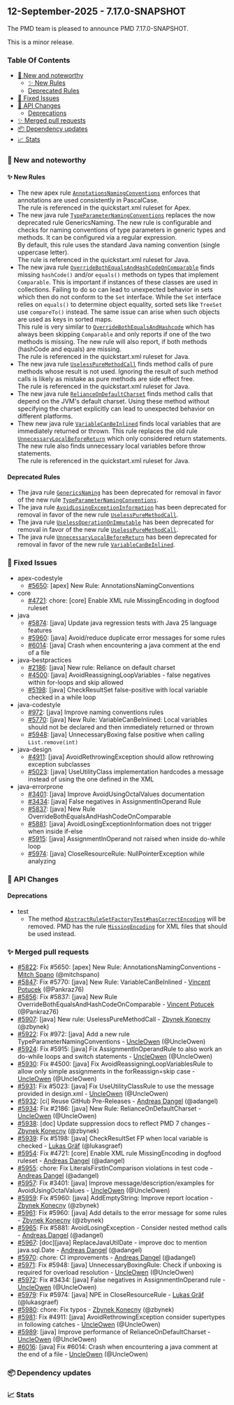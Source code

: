 


## 12-September-2025 - 7.17.0-SNAPSHOT

The PMD team is pleased to announce PMD 7.17.0-SNAPSHOT.

This is a minor release.

### Table Of Contents

* [🚀 New and noteworthy](#new-and-noteworthy)
    * [✨ New Rules](#new-rules)
    * [Deprecated Rules](#deprecated-rules)
* [🐛 Fixed Issues](#fixed-issues)
* [🚨 API Changes](#api-changes)
    * [Deprecations](#deprecations)
* [✨ Merged pull requests](#merged-pull-requests)
* [📦 Dependency updates](#dependency-updates)
* [📈 Stats](#stats)

### 🚀 New and noteworthy

#### ✨ New Rules
* The new apex rule [`AnnotationsNamingConventions`](https://docs.pmd-code.org/pmd-doc-7.17.0-SNAPSHOT/pmd_rules_apex_codestyle.html#annotationsnamingconventions) enforces that annotations
  are used consistently in PascalCase.  
  The rule is referenced in the quickstart.xml ruleset for Apex.
* The new java rule [`TypeParameterNamingConventions`](https://docs.pmd-code.org/pmd-doc-7.17.0-SNAPSHOT/pmd_rules_java_codestyle.html#typeparameternamingconventions) replaces the now deprecated rule
  GenericsNaming. The new rule is configurable and checks for naming conventions of type parameters in
  generic types and methods. It can be configured via a regular expression.  
  By default, this rule uses the standard Java naming convention (single uppercase letter).  
  The rule is referenced in the quickstart.xml ruleset for Java.
* The new java rule [`OverrideBothEqualsAndHashCodeOnComparable`](https://docs.pmd-code.org/pmd-doc-7.17.0-SNAPSHOT/pmd_rules_java_errorprone.html#overridebothequalsandhashcodeoncomparable) finds missing
  `hashCode()` and/or `equals()` methods on types that implement `Comparable`. This is important if
  instances of these classes are used in collections. Failing to do so can lead to unexpected behavior in sets
  which then do not conform to the `Set` interface. While the `Set` interface relies on
  `equals()` to determine object equality, sorted sets like `TreeSet` use
  `compareTo()` instead. The same issue can arise when such objects are used
  as keys in sorted maps.  
  This rule is very similar to [`OverrideBothEqualsAndHashcode`](https://docs.pmd-code.org/pmd-doc-7.17.0-SNAPSHOT/pmd_rules_java_errorprone.html#overridebothequalsandhashcode) which has always been
  skipping `Comparable` and only reports if one of the two methods is missing. The new rule will also report,
  if both methods (hashCode and equals) are missing.  
  The rule is referenced in the quickstart.xml ruleset for Java.
* The new java rule [`UselessPureMethodCall`](https://docs.pmd-code.org/pmd-doc-7.17.0-SNAPSHOT/pmd_rules_java_errorprone.html#uselesspuremethodcall) finds method calls of pure methods
  whose result is not used. Ignoring the result of such method calls is likely as mistake as pure
  methods are side effect free.  
  The rule is referenced in the quickstart.xml ruleset for Java.
* The new java rule [`RelianceOnDefaultCharset`](https://docs.pmd-code.org/pmd-doc-7.17.0-SNAPSHOT/pmd_rules_java_bestpractices.html#relianceondefaultcharset) finds method calls that
  depend on the JVM's default charset. Using these method without specifying the charset explicitly
  can lead to unexpected behavior on different platforms.
* Thew new java rule [`VariableCanBeInlined`](https://docs.pmd-code.org/pmd-doc-7.17.0-SNAPSHOT/pmd_rules_java_codestyle.html#variablecanbeinlined) finds local variables that are
  immediately returned or thrown. This rule replaces the old rule [`UnnecessaryLocalBeforeReturn`](https://docs.pmd-code.org/pmd-doc-7.17.0-SNAPSHOT/pmd_rules_java_codestyle.html#unnecessarylocalbeforereturn)
  which only considered return statements. The new rule also finds unnecessary local variables
  before throw statements.  
  The rule is referenced in the quickstart.xml ruleset for Java.

#### Deprecated Rules
* The java rule [`GenericsNaming`](https://docs.pmd-code.org/pmd-doc-7.17.0-SNAPSHOT/pmd_rules_java_codestyle.html#genericsnaming) has been deprecated for removal in favor
  of the new rule [`TypeParameterNamingConventions`](https://docs.pmd-code.org/pmd-doc-7.17.0-SNAPSHOT/pmd_rules_java_codestyle.html#typeparameternamingconventions).
* The java rule [`AvoidLosingExceptionInformation`](https://docs.pmd-code.org/pmd-doc-7.17.0-SNAPSHOT/pmd_rules_java_errorprone.html#avoidlosingexceptioninformation) has been deprecated for removal
  in favor of the new rule [`UselessPureMethodCall`](https://docs.pmd-code.org/pmd-doc-7.17.0-SNAPSHOT/pmd_rules_java_errorprone.html#uselesspuremethodcall).
* The java rule [`UselessOperationOnImmutable`](https://docs.pmd-code.org/pmd-doc-7.17.0-SNAPSHOT/pmd_rules_java_errorprone.html#uselessoperationonimmutable) has been deprecated for removal
  in favor of the new rule [`UselessPureMethodCall`](https://docs.pmd-code.org/pmd-doc-7.17.0-SNAPSHOT/pmd_rules_java_errorprone.html#uselesspuremethodcall).
* The java rule [`UnnecessaryLocalBeforeReturn`](https://docs.pmd-code.org/pmd-doc-7.17.0-SNAPSHOT/pmd_rules_java_codestyle.html#unnecessarylocalbeforereturn) has been deprecated for removal
  in favor of the new rule [`VariableCanBeInlined`](https://docs.pmd-code.org/pmd-doc-7.17.0-SNAPSHOT/pmd_rules_java_codestyle.html#variablecanbeinlined).

### 🐛 Fixed Issues
* apex-codestyle
  * [#5650](https://github.com/pmd/pmd/issues/5650): \[apex] New Rule: AnnotationsNamingConventions
* core
  * [#4721](https://github.com/pmd/pmd/issues/4721): chore: \[core] Enable XML rule MissingEncoding in dogfood ruleset
* java
  * [#5874](https://github.com/pmd/pmd/issues/5874): \[java] Update java regression tests with Java 25 language features
  * [#5960](https://github.com/pmd/pmd/issues/5960): \[java] Avoid/reduce duplicate error messages for some rules
  * [#6014](https://github.com/pmd/pmd/issues/6014): \[java] Crash when encountering a java comment at the end of a file
* java-bestpractices
  * [#2186](https://github.com/pmd/pmd/issues/2186): \[java] New rule: Reliance on default charset
  * [#4500](https://github.com/pmd/pmd/issues/4500): \[java] AvoidReassigningLoopVariables - false negatives within for-loops and skip allowed
  * [#5198](https://github.com/pmd/pmd/issues/5198): \[java] CheckResultSet false-positive with local variable checked in a while loop
* java-codestyle
  * [#972](https://github.com/pmd/pmd/issues/972): \[java] Improve naming conventions rules
  * [#5770](https://github.com/pmd/pmd/issues/5770): \[java] New Rule: VariableCanBeInlined: Local variables should not be declared and then immediately returned or thrown
  * [#5948](https://github.com/pmd/pmd/issues/5948): \[java] UnnecessaryBoxing false positive when calling `List.remove(int)`
* java-design
  * [#4911](https://github.com/pmd/pmd/issues/4911): \[java] AvoidRethrowingException should allow rethrowing exception subclasses
  * [#5023](https://github.com/pmd/pmd/issues/5023): \[java] UseUtilityClass implementation hardcodes a message instead of using the one defined in the XML
* java-errorprone
  * [#3401](https://github.com/pmd/pmd/issues/3401): \[java] Improve AvoidUsingOctalValues documentation
  * [#3434](https://github.com/pmd/pmd/issues/3434): \[java] False negatives in AssignmentInOperand Rule
  * [#5837](https://github.com/pmd/pmd/issues/5837): \[java] New Rule OverrideBothEqualsAndHashCodeOnComparable
  * [#5881](https://github.com/pmd/pmd/issues/5881): \[java] AvoidLosingExceptionInformation does not trigger when inside if-else
  * [#5915](https://github.com/pmd/pmd/issues/5915): \[java] AssignmentInOperand not raised when inside do-while loop
  * [#5974](https://github.com/pmd/pmd/issues/5974): \[java] CloseResourceRule: NullPointerException while analyzing

### 🚨 API Changes

#### Deprecations
* test
  * The method <a href="https://docs.pmd-code.org/apidocs/pmd-test/7.17.0-SNAPSHOT/net/sourceforge/pmd/test/lang/rule/AbstractRuleSetFactoryTest.html#hasCorrectEncoding(java.lang.String)"><code>AbstractRuleSetFactoryTest#hasCorrectEncoding</code></a> will be removed.
    PMD has the rule [`MissingEncoding`](https://docs.pmd-code.org/pmd-doc-7.17.0-SNAPSHOT/pmd_rules_xml_bestpractices.html#missingencoding) for XML files that should be used instead.

### ✨ Merged pull requests
<!-- content will be automatically generated, see /do-release.sh -->
* [#5822](https://github.com/pmd/pmd/pull/5822): Fix #5650: \[apex] New Rule: AnnotationsNamingConventions - [Mitch Spano](https://github.com/mitchspano) (@mitchspano)
* [#5847](https://github.com/pmd/pmd/pull/5847): Fix #5770: \[java] New Rule: VariableCanBeInlined - [Vincent Potucek](https://github.com/Pankraz76) (@Pankraz76)
* [#5856](https://github.com/pmd/pmd/pull/5856): Fix #5837: \[java] New Rule OverrideBothEqualsAndHashCodeOnComparable - [Vincent Potucek](https://github.com/Pankraz76) (@Pankraz76)
* [#5907](https://github.com/pmd/pmd/pull/5907): \[java] New rule: UselessPureMethodCall - [Zbynek Konecny](https://github.com/zbynek) (@zbynek)
* [#5922](https://github.com/pmd/pmd/pull/5922): Fix #972: \[java] Add a new rule TypeParameterNamingConventions - [UncleOwen](https://github.com/UncleOwen) (@UncleOwen)
* [#5924](https://github.com/pmd/pmd/pull/5924): Fix #5915: \[java] Fix AssignmentInOperandRule to also work an do-while loops and switch statements - [UncleOwen](https://github.com/UncleOwen) (@UncleOwen)
* [#5930](https://github.com/pmd/pmd/pull/5930): Fix #4500: \[java] Fix AvoidReassigningLoopVariablesRule to allow only simple assignments in the forReassign=skip case - [UncleOwen](https://github.com/UncleOwen) (@UncleOwen)
* [#5931](https://github.com/pmd/pmd/pull/5931): Fix #5023: \[java] Fix UseUtilityClassRule to use the message provided in design.xml - [UncleOwen](https://github.com/UncleOwen) (@UncleOwen)
* [#5932](https://github.com/pmd/pmd/pull/5932): \[ci] Reuse GitHub Pre-Releases - [Andreas Dangel](https://github.com/adangel) (@adangel)
* [#5934](https://github.com/pmd/pmd/pull/5934): Fix #2186: \[java] New Rule: RelianceOnDefaultCharset - [UncleOwen](https://github.com/UncleOwen) (@UncleOwen)
* [#5938](https://github.com/pmd/pmd/pull/5938): \[doc] Update suppression docs to reflect PMD 7 changes - [Zbynek Konecny](https://github.com/zbynek) (@zbynek)
* [#5939](https://github.com/pmd/pmd/pull/5939): Fix #5198: \[java] CheckResultSet FP when local variable is checked - [Lukas Gräf](https://github.com/lukasgraef) (@lukasgraef)
* [#5954](https://github.com/pmd/pmd/pull/5954): Fix #4721: \[core] Enable XML rule MissingEncoding in dogfood ruleset - [Andreas Dangel](https://github.com/adangel) (@adangel)
* [#5955](https://github.com/pmd/pmd/pull/5955): chore: Fix LiteralsFirstInComparison violations in test code - [Andreas Dangel](https://github.com/adangel) (@adangel)
* [#5957](https://github.com/pmd/pmd/pull/5957): Fix #3401: \[java] Improve message/description/examples for AvoidUsingOctalValues - [UncleOwen](https://github.com/UncleOwen) (@UncleOwen)
* [#5959](https://github.com/pmd/pmd/pull/5959): Fix #5960: \[java] AddEmptyString: Improve report location - [Zbynek Konecny](https://github.com/zbynek) (@zbynek)
* [#5961](https://github.com/pmd/pmd/pull/5961): Fix #5960: \[java] Add details to the error message for some rules - [Zbynek Konecny](https://github.com/zbynek) (@zbynek)
* [#5965](https://github.com/pmd/pmd/pull/5965): Fix #5881: AvoidLosingException - Consider nested method calls - [Andreas Dangel](https://github.com/adangel) (@adangel)
* [#5967](https://github.com/pmd/pmd/pull/5967): \[doc]\[java] ReplaceJavaUtilDate - improve doc to mention java.sql.Date - [Andreas Dangel](https://github.com/adangel) (@adangel)
* [#5970](https://github.com/pmd/pmd/pull/5970): chore: CI improvements - [Andreas Dangel](https://github.com/adangel) (@adangel)
* [#5971](https://github.com/pmd/pmd/pull/5971): Fix #5948: \[java] UnnecessaryBoxingRule: Check if unboxing is required for overload resolution - [UncleOwen](https://github.com/UncleOwen) (@UncleOwen)
* [#5972](https://github.com/pmd/pmd/pull/5972): Fix #3434: \[java] False negatives in AssignmentInOperand rule - [UncleOwen](https://github.com/UncleOwen) (@UncleOwen)
* [#5979](https://github.com/pmd/pmd/pull/5979): Fix #5974: \[java] NPE in CloseResourceRule - [Lukas Gräf](https://github.com/lukasgraef) (@lukasgraef)
* [#5980](https://github.com/pmd/pmd/pull/5980): chore: Fix typos - [Zbynek Konecny](https://github.com/zbynek) (@zbynek)
* [#5981](https://github.com/pmd/pmd/pull/5981): Fix #4911: \[java] AvoidRethrowingException consider supertypes in following catches - [UncleOwen](https://github.com/UncleOwen) (@UncleOwen)
* [#5989](https://github.com/pmd/pmd/pull/5989): \[java] Improve performance of RelianceOnDefaultCharset - [UncleOwen](https://github.com/UncleOwen) (@UncleOwen)
* [#6016](https://github.com/pmd/pmd/pull/6016): \[java] Fix #6014: Crash when encountering a java comment at the end of a file - [UncleOwen](https://github.com/UncleOwen) (@UncleOwen)

### 📦 Dependency updates
<!-- content will be automatically generated, see /do-release.sh -->

### 📈 Stats
<!-- content will be automatically generated, see /do-release.sh -->



